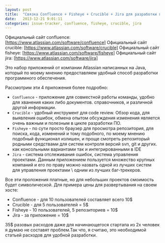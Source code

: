 ```yaml
---
layout: post
title:  "Связка Сonfluence + Fisheye + Сrucible + Jira для разработки приложений"
date:   2013-12-21 9:01:11
categories: issue-tracker, confluence, fisheye, crucible, jira
---
```

Официальный сайт confluence: [https://www.atlassian.com/software/confluence]
Официальный сайт crucible: [https://www.atlassian.com/software/crucible]
Официальный сайт fisheye: [https://www.atlassian.com/software/fisheye]
Официальный сайт jira: [https://www.atlassian.com/software/jira]

Это набор приложений от компании Atlassian написанных на Java, который по моему мнению предоставляем удобный способ разработки программного обеспечения.

Рассмотрим эти 4 приложения более подробно:

 - `Сonfluence` - приложение для совместной работы команды, удобно для хванения каких либо документов. справочников, и различной другой информации.
 - `Сrucible` - удобный инструмент для code review. Обзор кода, для выявления ошибок, обмена опытом обсуждения изменения является очень важным и полезным в цикле разработки ПО.
 - `Fisheye` - по сути просто браузер для просмотра репозитория, для поиска, кода, изменений и тому подобного, по моему мнению подобный функционал излишен, и проще смотреть репозиторый родными средствами для систем контроля версий svn, git и других. как консольными вариантами так и интегрированными в IDE
 - `Jira` - система отслеживания ошибок, система управления проектами. Данным приложением пользуется множество крупных компаний и его по праву можно назвать одной из лучших систем для управления проектами \ одним из лучших баг-трекеров.

Все эти проложения платные, но для небольших проектов смоимость будет символической.
Для примера цены для развертывания на своем хосте:

 - Сonfluence - для 10 пользователей составляет всего 10$
 - Crucible - для 5 пользователей = 5$
 - Fisheye - 10 пользователей, 5 репозиториев = 10$
 - Jira - за приложение = 10$

35$ разовых расходов даже для начинающегося стартапа из 2х человек я думаю не составят проблем.Так что, я считаю, это необходимой статьей расходов для удобной разработки.